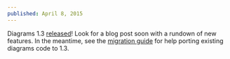 ```yaml
---
published: April 8, 2015
---
```

Diagrams 1.3 [released](/releases.html)! Look for a
blog post soon with a rundown of new features. In the meantime, see
the [migration guide](http://www.haskell.org/haskellwiki/Diagrams/Dev/Migrate1.3)
for help porting existing diagrams code to 1.3.